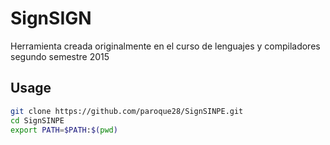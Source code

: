 # SignSIGN
Herramienta creada originalmente en el curso de lenguajes y compiladores segundo semestre 2015
## Usage
```bash
git clone https://github.com/paroque28/SignSINPE.git
cd SignSINPE
export PATH=$PATH:$(pwd)
```
